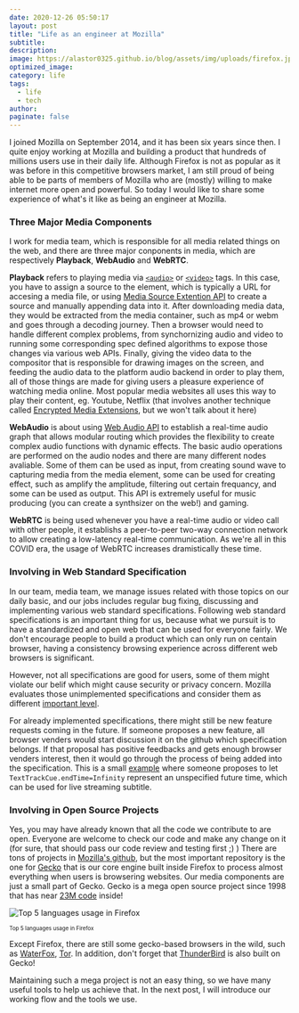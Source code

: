 ```yaml
---
date: 2020-12-26 05:50:17
layout: post
title: "Life as an engineer at Mozilla"
subtitle:
description:
image: https://alastor0325.github.io/blog/assets/img/uploads/firefox.jpeg
optimized_image:
category: life
tags:
  - life
  - tech
author:
paginate: false
---
```


I joined Mozilla on September 2014, and it has been six years since then. I quite enjoy working at Mozilla and building a product that hundreds of millions users use in their daily life. Although Firefox is not as popular as it was before in this competitive browsers market, I am still proud of being able to be parts of members of Mozilla who are (mostly) willing to make internet more open and powerful. So today I would like to share some experience of what's it like as being an engineer at Mozilla.

### Three Major Media Components
I work for media team, which is responsible for all media related things on the web, and there are three major conponents in media, which are respectively **Playback**, **WebAudio** and **WebRTC**.

**Playback** refers to playing media via [`<audio>`](https://mzl.la/2KBXG3B) or [`<video>`](https://mzl.la/34Mtxp7) tags. In this case, you have to assign a source to the element, which is typically a URL for accesing a media file, or using [Media Source Extention API](https://mzl.la/3nRYyiO) to create a source and manually appending data into it. After downloading media data, they would be extracted from the media container, such as mp4 or webm and goes through a decoding journey. Then a browser would need to handle different complex problems, from synchornizing audio and video to running some corresponding spec defined algorithms to expose those changes via various web APIs. Finally, giving the video data to the compositor that is responsible for drawing images on the screen, and feeding the audio data to the platform audio backend in order to play them, all of those things are made for giving users a pleasure experience of watching media online. Most popular media websites all uses this way to play their content, eg. Youtube, Netflix (that involves another technique called [Encrypted Media Extensions](https://mzl.la/2WOBqpA), but we won't talk about it here)

**WebAudio** is about using [Web Audio API](https://mzl.la/38Hckie) to establish a real-time audio graph that allows modular routing which provides the flexibility to create complex audio functions with dynamic effects. The basic audio operations are performed on the audio nodes and there are many different nodes avaliable. Some of them can be used as input, from creating sound wave to capturing media from the media element, some can be used for creating effect, such as amplify the amplitude, filtering out certain frequancy, and some can be used as output. This API is extremely useful for music producing (you can create a synthsizer on the web!) and gaming.

**WebRTC** is being used whenever you have a real-time audio or video call with other people, it
establishs a peer-to-peer two-way connection network to allow creating a low-latency real-time communication. As we're all in this COVID era, the usage of WebRTC increases dramistically these time.

### Involving in Web Standard Specification
In our team, media team, we manage issues related with those topics on our daily basic, and our jobs includes regular bug fixing, discussing and implementing various web standard specifications. Following web standard specifications is an important thing for us, because what we pursuit is to have a standardized and open web that can be used for everyone fairly. We don't encourage people to build a product which can only run on centain browser, having a consistency browsing experience across different web browsers is significant.

However, not all specifications are good for users, some of them might violate our belif which might cause security or privacy concern. Mozilla evaluates those unimplemented specifications and consider them as different [important level](https://mozilla.github.io/standards-positions/).

For already implemented specifications, there might still be new feature requests coming in the future. If someone proposes a new feature, all browser venders would start discussion it on the github which specification belongs. If that proposal has positive feedbacks and gets enough browser venders interest, then it would go through the process of being added into the specification. This is a small [example](https://bit.ly/38Cripn) where someone proposes to let `TextTrackCue.endTime=Infinity` represent an unspecified future time, which can be used for live streaming subtitle.

### Involving in Open Source Projects
Yes, you may have already known that all the code we contribute to are open. Everyone are welcome to check our code and make any change on it (for sure, that should pass our code review and testing first ;) ) There are tons of projects in [Mozilla's github](https://github.com/mozilla), but the most important repository is the one for [Gecko](https://github.com/mozilla/gecko-dev) that is our core engine built inside Firefox to process almost everything when users is browsering websites. Our media components are just a small part of Gecko. Gecko is a mega open source project since 1998 that has near [23M code](https://www.openhub.net/p/firefox/analyses/latest/languages_summary) inside!

![Top 5 languages usage in Firefox]({{site.baseurl}}/assets/img/uploads/gecko_language_usage.png)
<figcaption><sub><sup>Top 5 languages usage in Firefox</sup></sub></figcaption>

Except Firefox, there are still some gecko-based browsers in the wild, such as [WaterFox](https://www.waterfox.net/), [Tor](https://www.torproject.org/). In addition, don't forget that [ThunderBird](https://www.thunderbird.net/en-US/) is also built on Gecko!

Maintaining such a mega project is not an easy thing, so we have many useful tools to help us achieve that. In the next post, I will introduce our working flow and the tools we use.
